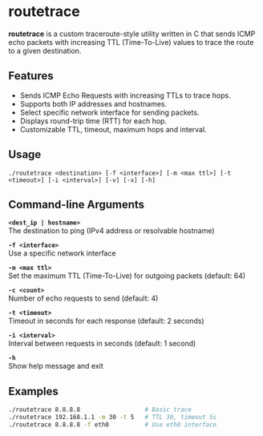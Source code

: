 # routetrace

**routetrace** is a custom traceroute-style utility written in C that sends ICMP echo packets with increasing TTL (Time-To-Live) values to trace the route to a given destination.

## Features

- Sends ICMP Echo Requests with increasing TTLs to trace hops.
- Supports both IP addresses and hostnames.
- Select specific network interface for sending packets.
- Displays round-trip time (RTT) for each hop.
- Customizable TTL, timeout, maximum hops and interval.


## Usage

`./routetrace <destination> [-f <interface>] [-m <max ttl>] [-t <timeout>] [-i <interval>] [-v] [-x] [-h]`


## Command-line Arguments

**`<dest_ip | hostname>`**  
The destination to ping (IPv4 address or resolvable hostname)

**`-f <interface>`**  
Use a specific network interface

**`-m <max ttl>`**  
Set the maximum TTL (Time-To-Live) for outgoing packets (default: 64)

**`-c <count>`**  
Number of echo requests to send (default: 4)

**`-t <timeout>`**  
Timeout in seconds for each response (default: 2 seconds)

**`-i <interval>`**  
Interval between requests in seconds (default: 1 second)

**`-h`**  
Show help message and exit

##  Examples

```bash
./routetrace 8.8.8.8                  # Basic trace
./routetrace 192.168.1.1 -m 30 -t 5   # TTL 30, timeout 5s
./routetrace 8.8.8.8 -f eth0          # Use eth0 interface
